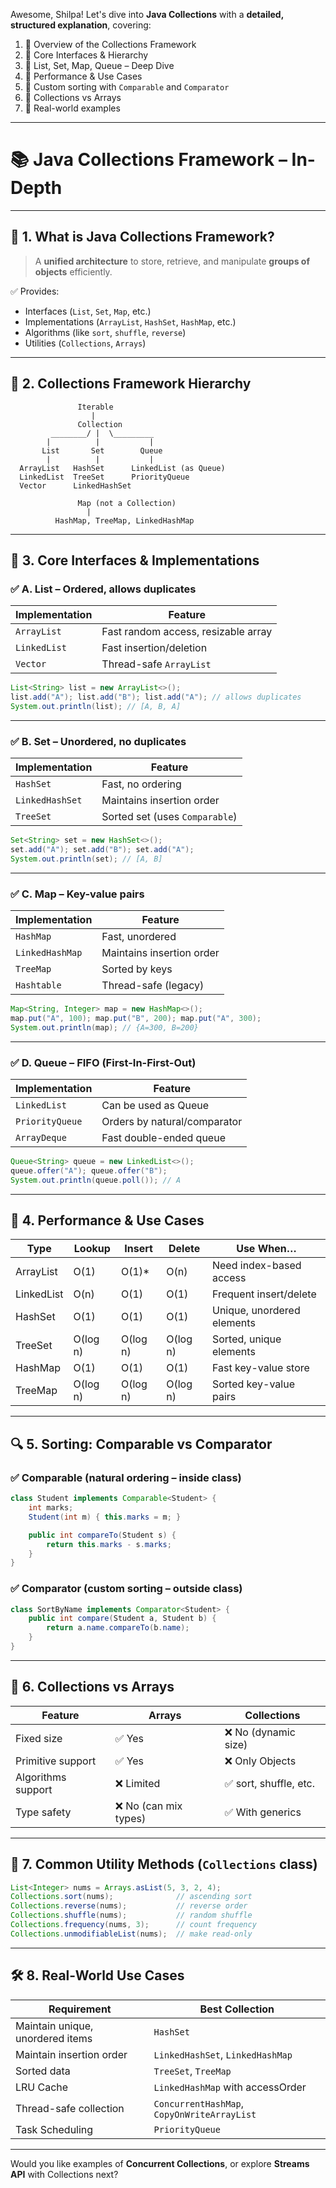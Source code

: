 Awesome, Shilpa! Let's dive into **Java Collections** with a **detailed, structured explanation**, covering:

1. 🔹 Overview of the Collections Framework
2. 🔹 Core Interfaces & Hierarchy
3. 🔹 List, Set, Map, Queue – Deep Dive
4. 🔹 Performance & Use Cases
5. 🔹 Custom sorting with `Comparable` and `Comparator`
6. 🔹 Collections vs Arrays
7. 🔹 Real-world examples

---

# 📚 Java Collections Framework – In-Depth

---

## 🔶 1. **What is Java Collections Framework?**

> A **unified architecture** to store, retrieve, and manipulate **groups of objects** efficiently.

✅ Provides:
- Interfaces (`List`, `Set`, `Map`, etc.)
- Implementations (`ArrayList`, `HashSet`, `HashMap`, etc.)
- Algorithms (like `sort`, `shuffle`, `reverse`)
- Utilities (`Collections`, `Arrays`)

---

## 🔷 2. **Collections Framework Hierarchy**

```
               Iterable
                  |
               Collection
         ________/ |  \_________
        |          |           |
       List       Set        Queue
        |          |           |
  ArrayList   HashSet      LinkedList (as Queue)
  LinkedList  TreeSet      PriorityQueue
  Vector      LinkedHashSet

               Map (not a Collection)
                 |
          HashMap, TreeMap, LinkedHashMap
```

---

## 🔸 3. **Core Interfaces & Implementations**

### ✅ A. **List** – Ordered, allows duplicates
| Implementation | Feature                        |
|----------------|--------------------------------|
| `ArrayList`    | Fast random access, resizable array |
| `LinkedList`   | Fast insertion/deletion         |
| `Vector`       | Thread-safe `ArrayList`         |

```java
List<String> list = new ArrayList<>();
list.add("A"); list.add("B"); list.add("A"); // allows duplicates
System.out.println(list); // [A, B, A]
```

---

### ✅ B. **Set** – Unordered, **no duplicates**

| Implementation     | Feature                        |
|--------------------|--------------------------------|
| `HashSet`          | Fast, no ordering              |
| `LinkedHashSet`    | Maintains insertion order      |
| `TreeSet`          | Sorted set (uses `Comparable`) |

```java
Set<String> set = new HashSet<>();
set.add("A"); set.add("B"); set.add("A");
System.out.println(set); // [A, B]
```

---

### ✅ C. **Map** – Key-value pairs

| Implementation     | Feature                        |
|--------------------|--------------------------------|
| `HashMap`          | Fast, unordered                |
| `LinkedHashMap`    | Maintains insertion order      |
| `TreeMap`          | Sorted by keys                 |
| `Hashtable`        | Thread-safe (legacy)           |

```java
Map<String, Integer> map = new HashMap<>();
map.put("A", 100); map.put("B", 200); map.put("A", 300);
System.out.println(map); // {A=300, B=200}
```

---

### ✅ D. **Queue** – FIFO (First-In-First-Out)

| Implementation      | Feature                      |
|---------------------|------------------------------|
| `LinkedList`        | Can be used as Queue         |
| `PriorityQueue`     | Orders by natural/comparator |
| `ArrayDeque`        | Fast double-ended queue      |

```java
Queue<String> queue = new LinkedList<>();
queue.offer("A"); queue.offer("B");
System.out.println(queue.poll()); // A
```

---

## 🧠 4. **Performance & Use Cases**

| Type         | Lookup | Insert | Delete | Use When… |
|--------------|--------|--------|--------|-----------|
| ArrayList    | O(1)   | O(1)*  | O(n)   | Need index-based access |
| LinkedList   | O(n)   | O(1)   | O(1)   | Frequent insert/delete |
| HashSet      | O(1)   | O(1)   | O(1)   | Unique, unordered elements |
| TreeSet      | O(log n)| O(log n)| O(log n) | Sorted, unique elements |
| HashMap      | O(1)   | O(1)   | O(1)   | Fast key-value store |
| TreeMap      | O(log n)| O(log n)| O(log n) | Sorted key-value pairs |

---

## 🔍 5. **Sorting: Comparable vs Comparator**

### ✅ Comparable (natural ordering – inside class)
```java
class Student implements Comparable<Student> {
    int marks;
    Student(int m) { this.marks = m; }

    public int compareTo(Student s) {
        return this.marks - s.marks;
    }
}
```

### ✅ Comparator (custom sorting – outside class)
```java
class SortByName implements Comparator<Student> {
    public int compare(Student a, Student b) {
        return a.name.compareTo(b.name);
    }
}
```

---

## 🔄 6. **Collections vs Arrays**

| Feature            | Arrays                   | Collections                 |
|--------------------|---------------------------|------------------------------|
| Fixed size         | ✅ Yes                    | ❌ No (dynamic size)         |
| Primitive support  | ✅ Yes                    | ❌ Only Objects              |
| Algorithms support | ❌ Limited                | ✅ sort, shuffle, etc.       |
| Type safety        | ❌ No (can mix types)     | ✅ With generics             |

---

## 🔧 7. **Common Utility Methods (`Collections` class)**

```java
List<Integer> nums = Arrays.asList(5, 3, 2, 4);
Collections.sort(nums);              // ascending sort
Collections.reverse(nums);           // reverse order
Collections.shuffle(nums);           // random shuffle
Collections.frequency(nums, 3);      // count frequency
Collections.unmodifiableList(nums);  // make read-only
```

---

## 🛠️ 8. **Real-World Use Cases**

| Requirement                            | Best Collection                  |
|----------------------------------------|----------------------------------|
| Maintain unique, unordered items       | `HashSet`                        |
| Maintain insertion order               | `LinkedHashSet`, `LinkedHashMap` |
| Sorted data                            | `TreeSet`, `TreeMap`             |
| LRU Cache                              | `LinkedHashMap` with accessOrder |
| Thread-safe collection                 | `ConcurrentHashMap`, `CopyOnWriteArrayList` |
| Task Scheduling                        | `PriorityQueue`                  |

---

Would you like examples of **Concurrent Collections**, or explore **Streams API** with Collections next?